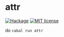 # attr

[![Hackage](https://img.shields.io/hackage/v/attr.svg?logo=haskell)](https://hackage.haskell.org/package/attr)
[![MIT license](https://img.shields.io/badge/license-MIT-blue.svg)](LICENSE)

do `cabal run attr`
